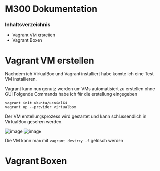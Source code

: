 # M300 Dokumentation
### Inhaltsverzeichnis

* Vagrant VM erstellen
* Vagrant Boxen


# Vagrant VM erstellen
Nachdem ich VirtualBox und Vagrant installiert habe konnte ich eine Test VM installieren.

Vagrant kann nun genutz werden um VMs automatisiert zu erstellen ohne GUI
Folgende Commands habe ich für die erstellung eingegeben
```
vagrant init ubuntu/xenial64
vagrant up --provider virtualbox
```
Der VM erstellungsprozess wird gestartet und kann schlussendlich in VirtualBox gesehen werden.

![image](https://user-images.githubusercontent.com/125886316/223126175-f47f51b7-c675-4b6f-afc2-386e0dca97f0.png)
![image](https://user-images.githubusercontent.com/125886316/223127055-7e4ac42f-1a55-46fd-974a-ab8af3143aa9.png)

Die VM kann man mit ```vagrant destroy -f``` gelösch werden 




# Vagrant Boxen



